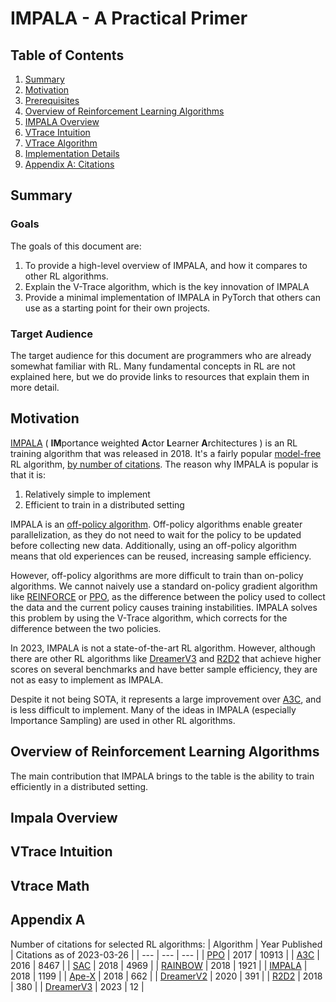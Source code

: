# IMPALA - A Practical Primer

## Table of Contents
1. [Summary](#summary)
2. [Motivation](#motivation)
3. [Prerequisites](#prerequisites)
4. [Overview of Reinforcement Learning Algorithms](#overview-of-reinforcement-learning-algorithms) 
5. [IMPALA Overview](#impala-overview)
6. [VTrace Intuition](#vtrace-intuition)
7. [VTrace Algorithm](#vtrace-algorithm)
8. [Implementation Details](#implementation-details)
9. [Appendix A: Citations](#appendix-a-citations)

## Summary
### Goals
The goals of this document are:

1. To provide a high-level overview of IMPALA, and how it compares to other RL algorithms.
2. Explain the V-Trace algorithm, which is the key innovation of IMPALA
3. Provide a minimal implementation of IMPALA in PyTorch that others can use as a starting point for their own projects.

### Target Audience
The target audience for this document are programmers who are already somewhat familiar with RL. Many fundamental concepts in RL are not explained here, but we do provide links to resources that explain them in more detail.

## Motivation
[IMPALA](https://arxiv.org/abs/1802.01561)
(
    **IM**portance
    weighted
    **A**ctor
    **L**earner
    **A**rchitectures
)
is an RL training algorithm that was released in 2018.
It's a fairly popular [model-free](https://spinningup.openai.com/en/latest/spinningup/rl_intro2.html) RL algorithm, [by number of citations](#appendix-a).
The reason why IMPALA is popular is that it is:

1. Relatively simple to implement
2. Efficient to train in a distributed setting

IMPALA is an [off-policy algorithm](https://towardsdatascience.com/on-policy-v-s-off-policy-learning-75089916bc2f).
Off-policy algorithms enable greater parallelization, as they do not need to wait for the policy to be updated before collecting new data.
Additionally, using an off-policy algorithm means that old experiences can be reused, increasing sample efficiency.

However, off-policy algorithms are more difficult to train than on-policy algorithms.
We cannot naively use a standard on-policy gradient algorithm like [REINFORCE](https://spinningup.openai.com/en/latest/algorithms/vpg.html) or [PPO](https://spinningup.openai.com/en/latest/algorithms/ppo.html), as the difference between the policy used to collect the data and the current policy causes training instabilities.
IMPALA solves this problem by using the V-Trace algorithm, which corrects for the difference between the two policies.

In 2023, IMPALA is not a state-of-the-art RL algorithm.
However, although there are other RL algorithms like [DreamerV3](https://arxiv.org/pdf/2301.04104v1.pdf) and [R2D2](https://www.deepmind.com/publications/recurrent-experience-replay-in-distributed-reinforcement-learning) that achieve higher scores on several benchmarks and have better sample efficiency, they are not as easy to implement as IMPALA.

Despite it not being SOTA, it represents a large improvement over [A3C](https://arxiv.org/abs/1602.01783), and is less difficult to implement. Many of the ideas in IMPALA (especially Importance Sampling) are used in other RL algorithms.

## Overview of Reinforcement Learning Algorithms
The main contribution that IMPALA brings to the table is the ability to train efficiently in a distributed setting. 

## Impala Overview

## VTrace Intuition

## Vtrace Math

## Appendix A

Number of citations for selected RL algorithms:
| Algorithm | Year Published | Citations as of 2023-03-26 |
| --- | --- | --- |
| [PPO](https://arxiv.org/abs/1707.06347) | 2017 | 10913 |
| [A3C](https://arxiv.org/abs/1602.01783) | 2016 | 8467 |
| [SAC](https://arxiv.org/abs/1801.01290) | 2018 | 4969 |
| [RAINBOW](https://arxiv.org/abs/1710.02298) | 2018 | 1921 |
| [IMPALA](https://arxiv.org/abs/1802.01561) | 2018 | 1199 |
| [Ape-X](https://arxiv.org/abs/1803.00933) | 2018 | 662 |
| [DreamerV2](https://arxiv.org/abs/2010.02193) | 2020 | 391 |
| [R2D2](https://www.deepmind.com/publications/recurrent-experience-replay-in-distributed-reinforcement-learning) | 2018 | 380 |
| [DreamerV3](https://arxiv.org/abs/2301.04104) | 2023 | 12 |

